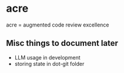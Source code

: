 # acre

acre = augmented code review excellence

## Misc things to document later

- LLM usage in development
- storing state in dot-git folder
